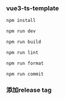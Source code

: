### vue3-ts-template

```bash
npm install

npm run dev

npm run build

npm run lint

npm run format

npm run commit
```

### 添加release tag
